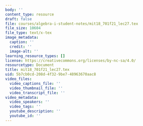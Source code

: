 ```yaml
---
body: ''
content_type: resource
draft: false
file: courses/algebra-i-student-notes/mit18_701f21_lec27.tex
file_size: 10604
file_type: text/x-tex
image_metadata:
  caption: ''
  credit: ''
  image-alt: ''
learning_resource_types: []
license: https://creativecommons.org/licenses/by-nc-sa/4.0/
resourcetype: Document
title: mit18_701f21_lec27.tex
uid: 5b7cb0cd-208d-4f32-9be7-48963670aac8
video_files:
  video_captions_file: ''
  video_thumbnail_file: ''
  video_transcript_file: ''
video_metadata:
  video_speakers: ''
  video_tags: ''
  youtube_description: ''
  youtube_id: ''
---
```

